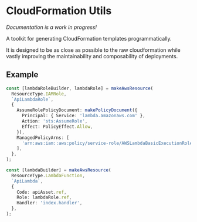 # CloudFormation Utils

_Documentation is a work in progress!_

A toolkit for generating CloudFormation templates programmatically.

It is designed to be as close as possible to the raw cloudformation while vastly improving the maintainability and composability of deployments.

## Example

```typescript
const [lambdaRoleBuilder, lambdaRole] = makeAwsResource(
  ResourceType.IAMRole,
  `ApiLambdaRole`,
  {
    AssumeRolePolicyDocument: makePolicyDocument({
      Principal: { Service: 'lambda.amazonaws.com' },
      Action: 'sts:AssumeRole',
      Effect: PolicyEffect.Allow,
    }),
    ManagedPolicyArns: [
      'arn:aws:iam::aws:policy/service-role/AWSLambdaBasicExecutionRole',
    ],
  },
);

const [lambdaBuilder] = makeAwsResource(
  ResourceType.LambdaFunction,
  `ApiLambda`,
  {
    Code: apiAsset.ref,
    Role: lambdaRole.ref,
    Handler: 'index.handler',
  },
);
```
